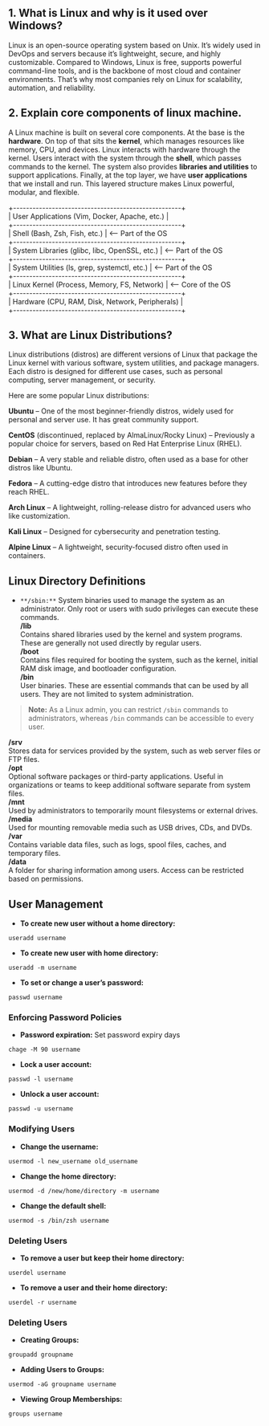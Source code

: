 ## 1. What is Linux and why is it used over Windows?  
Linux is an open-source operating system based on Unix. It’s widely used in DevOps and servers because it’s lightweight, secure, and highly customizable. Compared to Windows, Linux is free, supports powerful command-line tools, and is the backbone of most cloud and container environments. That’s why most companies rely on Linux for scalability, automation, and reliability.

## 2. Explain core components of linux machine.  
A Linux machine is built on several core components. At the base is the **hardware**. On top of that sits the **kernel**, which manages resources like memory, CPU, and devices. Linux interacts with hardware through the kernel. Users interact with the system through the **shell**, which passes commands to the kernel. The system also provides **libraries and utilities** to support applications. Finally, at the top layer, we have **user applications** that we install and run. This layered structure makes Linux powerful, modular, and flexible.    

+----------------------------------------------------+  
| User Applications (Vim, Docker, Apache, etc.)     |  
+----------------------------------------------------+  
| Shell (Bash, Zsh, Fish, etc.)                     |  <-- Part of the OS  
+----------------------------------------------------+  
| System Libraries (glibc, libc, OpenSSL, etc.)     |  <-- Part of the OS  
+----------------------------------------------------+  
| System Utilities (ls, grep, systemctl, etc.)      |  <-- Part of the OS  
+----------------------------------------------------+  
| Linux Kernel (Process, Memory, FS, Network)       |  <-- Core of the OS  
+----------------------------------------------------+  
| Hardware (CPU, RAM, Disk, Network, Peripherals)   |  
+----------------------------------------------------+      


## 3. What are Linux Distributions?  
Linux distributions (distros) are different versions of Linux that package the Linux kernel with various software, system utilities, and package managers. Each distro is designed for different use cases, such as personal computing, server management, or security.  

Here are some popular Linux distributions:  

**Ubuntu** – One of the most beginner-friendly distros, widely used for personal and server use. It has great community support.  

**CentOS** (discontinued, replaced by AlmaLinux/Rocky Linux) – Previously a popular choice for servers, based on Red Hat Enterprise Linux (RHEL).  

**Debian** – A very stable and reliable distro, often used as a base for other distros like Ubuntu.  

**Fedora** – A cutting-edge distro that introduces new features before they reach RHEL.   

**Arch Linux** – A lightweight, rolling-release distro for advanced users who like customization.   

**Kali Linux** – Designed for cybersecurity and penetration testing.   

**Alpine Linux** – A lightweight, security-focused distro often used in containers.     


## Linux Directory Definitions

- `**/sbin:**`
System binaries used to manage the system as an administrator. Only root or users with sudo privileges can execute these commands.  
**/lib**  
Contains shared libraries used by the kernel and system programs. These are generally not used directly by regular users.  
**/boot**  
Contains files required for booting the system, such as the kernel, initial RAM disk image, and bootloader configuration.  
**/bin**  
User binaries. These are essential commands that can be used by all users. They are not limited to system administration.  

> **Note:** As a Linux admin, you can restrict `/sbin` commands to administrators, whereas `/bin` commands can be accessible to every user.  

**/srv**  
Stores data for services provided by the system, such as web server files or FTP files.  
**/opt**  
Optional software packages or third-party applications. Useful in organizations or teams to keep additional software separate from system files.  
**/mnt**  
Used by administrators to temporarily mount filesystems or external drives.  
**/media**  
Used for mounting removable media such as USB drives, CDs, and DVDs.  
**/var**  
Contains variable data files, such as logs, spool files, caches, and temporary files.  
**/data**  
A folder for sharing information among users. Access can be restricted based on permissions.  

## User Management  

- **To create new user without a home directory:** 
```
useradd username
```

- **To create new user with home directory:** 
```
useradd -m username
```
- **To set or change a user’s password:** 
```
passwd username
```
### Enforcing Password Policies  

- **Password expiration:** Set password expiry days
```
chage -M 90 username
```
- **Lock a user account:**
```
passwd -l username
```
- **Unlock a user account:**
```
passwd -u username
```

### Modifying Users  

- **Change the username:**
```
usermod -l new_username old_username
```
- **Change the home directory:**
```
usermod -d /new/home/directory -m username
```
- **Change the default shell:**
```
usermod -s /bin/zsh username
```

### Deleting Users 

- **To remove a user but keep their home directory:**
```
userdel username
```
- **To remove a user and their home directory:**
```
userdel -r username
```

### Deleting Users 

- **Creating Groups:**
```
groupadd groupname
```
- **Adding Users to Groups:**
```
usermod -aG groupname username
```
- **Viewing Group Memberships:**
```
groups username
```